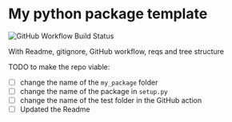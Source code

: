 # My python package template

![GitHub Workflow Build Status](https://github.com/CSDUlm/my-python-package-template/workflows/Continuous%20testing/badge.svg)

With Readme, gitignore, GitHub workflow, reqs and tree structure

TODO to make the repo viable:
- [ ] change the name of the `my_package` folder
- [ ] change the name of the package in `setup.py`
- [ ] change the name of the test folder in the GitHub action
- [ ] Updated the Readme
